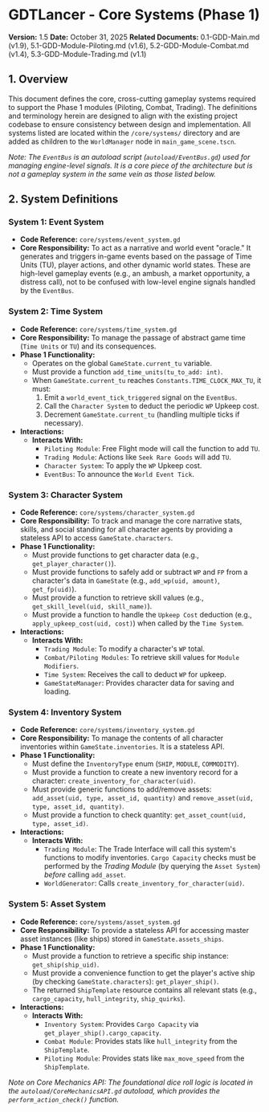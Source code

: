 # GDTLancer - Core Systems (Phase 1)

**Version:** 1.5
**Date:** October 31, 2025
**Related Documents:** 0.1-GDD-Main.md (v1.9), 5.1-GDD-Module-Piloting.md (v1.6), 5.2-GDD-Module-Combat.md (v1.4), 5.3-GDD-Module-Trading.md (v1.1)

## 1. Overview

This document defines the core, cross-cutting gameplay systems required to support the Phase 1 modules (Piloting, Combat, Trading). The definitions and terminology herein are designed to align with the existing project codebase to ensure consistency between design and implementation. All systems listed are located within the `/core/systems/` directory and are added as children to the `WorldManager` node in `main_game_scene.tscn`.

*Note: The `EventBus` is an autoload script (`autoload/EventBus.gd`) used for managing engine-level signals. It is a core piece of the architecture but is not a gameplay system in the same vein as those listed below.*

## 2. System Definitions

### System 1: Event System
* **Code Reference:** `core/systems/event_system.gd`
* **Core Responsibility:** To act as a narrative and world event "oracle." It generates and triggers in-game events based on the passage of Time Units (TU), player actions, and other dynamic world states. These are high-level gameplay events (e.g., an ambush, a market opportunity, a distress call), not to be confused with low-level engine signals handled by the `EventBus`.

### System 2: Time System
* **Code Reference:** `core/systems/time_system.gd`
* **Core Responsibility:** To manage the passage of abstract game time (`Time Units` or `TU`) and its consequences.
* **Phase 1 Functionality:**
    * Operates on the global `GameState.current_tu` variable.
    * Must provide a function `add_time_units(tu_to_add: int)`.
    * When `GameState.current_tu` reaches `Constants.TIME_CLOCK_MAX_TU`, it must:
        1.  Emit a `world_event_tick_triggered` signal on the `EventBus`.
        2.  Call the `Character System` to deduct the periodic `WP` Upkeep cost.
        3.  Decrement `GameState.current_tu` (handling multiple ticks if necessary).
* **Interactions:**
    * **Interacts With:**
        * `Piloting Module`: Free Flight mode will call the function to add `TU`.
        * `Trading Module`: Actions like `Seek Rare Goods` will add `TU`.
        * `Character System`: To apply the `WP` Upkeep cost.
        * `EventBus`: To announce the `World Event Tick`.

### System 3: Character System
* **Code Reference:** `core/systems/character_system.gd`
* **Core Responsibility:** To track and manage the core narrative stats, skills, and social standing for all character agents by providing a stateless API to access `GameState.characters`.
* **Phase 1 Functionality:**
    * Must provide functions to get character data (e.g., `get_player_character()`).
    * Must provide functions to safely add or subtract `WP` and `FP` from a character's data in `GameState` (e.g., `add_wp(uid, amount)`, `get_fp(uid)`).
    * Must provide a function to retrieve skill values (e.g., `get_skill_level(uid, skill_name)`).
    * Must provide a function to handle the `Upkeep Cost` deduction (e.g., `apply_upkeep_cost(uid, cost)`) when called by the `Time System`.
* **Interactions:**
    * **Interacts With:**
        * `Trading Module`: To modify a character's `WP` total.
        * `Combat/Piloting Modules`: To retrieve skill values for `Module Modifiers`.
        * `Time System`: Receives the call to deduct `WP` for upkeep.
        * `GameStateManager`: Provides character data for saving and loading.

### System 4: Inventory System
* **Code Reference:** `core/systems/inventory_system.gd`
* **Core Responsibility:** To manage the contents of all character inventories within `GameState.inventories`. It is a stateless API.
* **Phase 1 Functionality:**
    * Must define the `InventoryType` enum (`SHIP`, `MODULE`, `COMMODITY`).
    * Must provide a function to create a new inventory record for a character: `create_inventory_for_character(uid)`.
    * Must provide generic functions to add/remove assets: `add_asset(uid, type, asset_id, quantity)` and `remove_asset(uid, type, asset_id, quantity)`.
    * Must provide a function to check quantity: `get_asset_count(uid, type, asset_id)`.
* **Interactions:**
    * **Interacts With:**
        * `Trading Module`: The Trade Interface will call this system's functions to modify inventories. `Cargo Capacity` checks must be performed by the *Trading Module* (by querying the `Asset System`) *before* calling `add_asset`.
        * `WorldGenerator`: Calls `create_inventory_for_character(uid)`.

### System 5: Asset System
* **Code Reference:** `core/systems/asset_system.gd`
* **Core Responsibility:** To provide a stateless API for accessing master asset instances (like ships) stored in `GameState.assets_ships`.
* **Phase 1 Functionality:**
    * Must provide a function to retrieve a specific ship instance: `get_ship(ship_uid)`.
    * Must provide a convenience function to get the player's active ship (by checking `GameState.characters`): `get_player_ship()`.
    * The returned `ShipTemplate` resource contains all relevant stats (e.g., `cargo_capacity`, `hull_integrity`, `ship_quirks`).
* **Interactions:**
    * **Interacts With:**
        * `Inventory System`: Provides `Cargo Capacity` via `get_player_ship().cargo_capacity`.
        * `Combat Module`: Provides stats like `hull_integrity` from the `ShipTemplate`.
        * `Piloting Module`: Provides stats like `max_move_speed` from the `ShipTemplate`.

*Note on Core Mechanics API: The foundational dice roll logic is located in the `autoload/CoreMechanicsAPI.gd` autoload, which provides the `perform_action_check()` function.*
